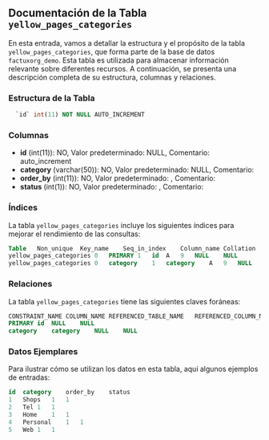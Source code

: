 ## Documentación de la Tabla `yellow_pages_categories`

En esta entrada, vamos a detallar la estructura y el propósito de la tabla `yellow_pages_categories`, que forma parte de la base de datos `factuxorg_demo`. Esta tabla es utilizada para almacenar información relevante sobre diferentes recursos. A continuación, se presenta una descripción completa de su estructura, columnas y relaciones.

### Estructura de la Tabla

```sql
  `id` int(11) NOT NULL AUTO_INCREMENT
```

### Columnas

- **id** (int(11)): NO, Valor predeterminado: NULL, Comentario: auto_increment
- **category** (varchar(50)): NO, Valor predeterminado: NULL, Comentario: 
- **order_by** (int(11)): NO, Valor predeterminado: , Comentario: 
- **status** (int(1)): NO, Valor predeterminado: , Comentario: 

### Índices

La tabla `yellow_pages_categories` incluye los siguientes índices para mejorar el rendimiento de las consultas:

```sql
Table	Non_unique	Key_name	Seq_in_index	Column_name	Collation	Cardinality	Sub_part	Packed	Null	Index_type	Comment	Index_comment	Ignored
yellow_pages_categories	0	PRIMARY	1	id	A	9	NULL	NULL		BTREE			NO
yellow_pages_categories	0	category	1	category	A	9	NULL	NULL		BTREE			NO
```

### Relaciones

La tabla `yellow_pages_categories` tiene las siguientes claves foráneas:

```sql
CONSTRAINT_NAME	COLUMN_NAME	REFERENCED_TABLE_NAME	REFERENCED_COLUMN_NAME
PRIMARY	id	NULL	NULL
category	category	NULL	NULL
```

### Datos Ejemplares

Para ilustrar cómo se utilizan los datos en esta tabla, aquí algunos ejemplos de entradas:

```sql
id	category	order_by	status
1	Shops	1	1
2	Tel	1	1
3	Home	1	1
4	Personal	1	1
5	Web	1	1
```

